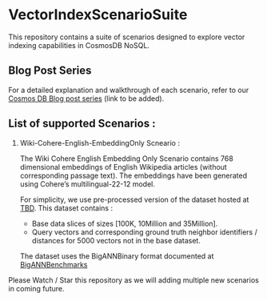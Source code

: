 # VectorIndexScenarioSuite
This repository contains a suite of scenarios designed to explore vector indexing capabilities in CosmosDB NoSQL. 

## Blog Post Series
For a detailed explanation and walkthrough of each scenario, refer to our [Cosmos DB Blog post series](#) (link to be added).

## List of supported Scenarios :
1. Wiki-Cohere-English-EmbeddingOnly Scneario :
   
    The Wiki Cohere English Embedding Only Scenario contains 768 dimensional embeddings of English Wikipedia articles (without corresponding passage text).
    The embeddings have been generated using Cohere’s multilingual-22-12 model. 
    
    For simplicity, we use pre-processed version of the dataset hosted at [TBD](#).
    This dataset contains :
    - Base data slices of sizes [100K, 10Million and 35Million].        
    - Query vectors and corresponding ground truth neighbor identifiers / distances for 5000 vectors not in the base dataset.

    The dataset uses the BigANNBinary format documented at [BigANNBenchmarks](#https://big-ann-benchmarks.com/neurips21.html#bench-datasets)    

Please Watch / Star this repository as we will adding multiple new scenarios in coming future.  
   